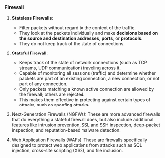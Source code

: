 ### Firewall


1. **Stateless Firewalls**: 
   * Filter packets without regard to the context of the traffic. 
   * They look at the packets individually and make **decisions based on the source and destination addresses**, **ports**, or **protocols**. 
   * They do not keep track of the state of connections.

2. **Stateful Firewall**: 
   * Keeps track of the state of network connections (such as TCP streams, UDP communication) traveling across it. 
   * Capable of monitoring all sessions (traffic) and determine whether packets are part of an existing connection, a new connection, or not part of any connection. 
   * Only packets matching a known active connection are allowed by the firewall; others are rejected.
   * This makes them effective in protecting against certain types of attacks, such as spoofing attacks.   

3. Next-Generation Firewalls (NGFWs): These are more advanced firewalls that do everything a stateful firewall does, but also include additional features like intrusion prevention, SSL and SSH inspection, deep-packet inspection, and reputation-based malware detection.

4. Web Application Firewalls (WAFs): These are firewalls specifically designed to protect web applications from attacks such as SQL injection, cross-site scripting (XSS), and file inclusion.
